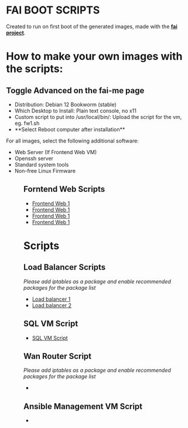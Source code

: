 # FAI BOOT SCRIPTS

Created to run on first boot of the generated images, made with the **[fai project](https://fai-project.org/FAIme/)**. 

# How to make your own images with the scripts: 
## Toggle Advanced on the fai-me page

<ul>
<li>Distribution: Debian 12 Bookworm (stable)</li>
<li>Which Desktop to Install: Plain text console, no x11</li>
<li>Custom script to put into /usr/local/bin/: Upload the script for the vm, eg. fw1.sh</li>
<li>**Select Reboot computer after installation**</li>
</ul>

For all images, select the following additional software:
<ul>
<li>Web Server (If Frontend Web VM)</li>
<li>Openssh server</li>
<li>Standard system tools</li>
<li>Non-free Linux Firmware</li>
<ul>


## Forntend Web Scripts
<ul>
<li><a href="./fw/fw1.sh"> Frontend Web 1</a></li>
<li><a href="./fw/fw2.sh"> Frontend Web 1</a></li>
<li><a href="./fw/fw3.sh"> Frontend Web 1</a></li>
<li><a href="./fw/fw4.sh"> Frontend Web 1</a></li>
</ul>

# Scripts 
## Load Balancer Scripts
*Please add iptables as a package and enable recommended packages for the package list*
<ul>
 <li><a href="./lb/lb1.sh">Load balancer 1</a></li>
  <li><a href="./lb/lb2.sh">Load balancer 2</a></li>
</ul>

## SQL VM Script
<ul>
  <li><a href="./sql/sql1.sh">SQL VM Script</a></li>
</ul>

## Wan Router Script
*Please add iptables as a package and enable recommended packages for the package list*
<ul>
  <li><a href="./wan_router.sh"></a></li>
</ul>


## Ansible Management VM Script
<ul>
  <li><a href="./mgmnt/mgmnt.sh"></a></li>
</ul>